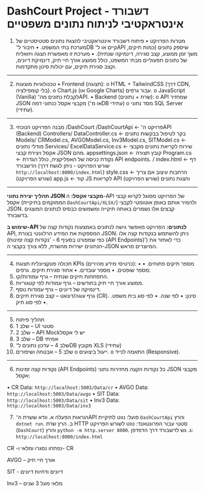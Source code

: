 # DashCourt Project - דשבורד אינטראקטיבי לניתוח נתונים משפטיים
1. מטרות הפרויקט
•	פיתוח דשבורד אינטראקטיבי להצגת נתונים סטטיסטיים של מערכת בתי המשפט.
•	חיבור ל־DB קיים או ל־API שיספק נתונים (כמות תיקים, משך זמן ממוצע, קצב סגירה, דינמיקה שנתית).
•	מערכת זו מאפשרת הצגה ויזואלית של נתונים תפעוליים מבתי המשפט, כולל ממוצע אורך חיי תיק, דינמיקת דיונים, וקצב סגירת תיקים, עם יכולות סינון מתקדמות.
________________________________________
2. טכנולוגיות מוצעות
•	Frontend (תצוגה):
o	HTML + TailwindCSS (דרך CDN, בלי קומפילציה).
o	Chart.js (או Google Charts) עבור גרפים.
o	JavaScript (Vanilla) לקבלת נתונים מה־API.
•	Backend (שרת + נתונים):
o	API שמחזיר JSON מקבצי אקסל כנתוני דמה (או מ־DB עתידי)
o	מסד נתוני  SQL Server (עתידי).
________________________________________
3. מבנה הפרויקט הנוכחי
/DashCourt
  /DashCourtApi      ← פרויקט ה־API (Backend)
    Controllers/
      DataController.cs  ← בקר לטיפול בבקשות נתונים
    Models/
      CRModel.cs, AVGOModel.cs, Inv3Model.cs, SITModel.cs ← מודלי נתונים
    Services/
      ExcelDataService.cs  ← שירות לקריאת נתונים מקבצי אקסל ויצירת קבצי JSON מהם.
    appsettings.json     ← קובץ תצורה
    Program.cs           ← נקודת כניסה של האפליקציה, כולל הגדרת API endpoints.
  / 
    index.html         ← דף הדשבורד (שורש הפרויקט - ניתן לגשת דרך `http://localhost:8000/index.html`)
    style.css          ← הרחבות עיצוב אם צריך (שורש הפרויקט)
    app.js             ← קוד JS לקריאות API והצגת נתונים (שורש הפרויקט)
 
________________________________________
**תהליך יצירת נתוני JSON מקבצי אקסל:**
ה-API של הפרויקט מסוגל לקרוא קבצי אקסל (הממוקמים בתיקיית `DashCourtApi/XLSX/`) ולהמיר אותם באופן אוטומטי לקבצי JSON. קבצים אלו נשמרים באותה תיקייה ומשמשים כבסיס לנתונים המוצגים בדשבורד.

**שימוש ב-API לנתונים:**
הפרויקט מאפשר גישה לנתונים באמצעות נקודות קצה של API, המספקות את המידע הרלוונטי בצורת JSON. ניתן להשתמש בנקודות קצה אלו (כפי שמפורט בסעיף 6 - 'נקודות קצה זמינות (API Endpoints)') כדי לאחזר את הנתונים ישירות מהשרת, ללא צורך בקבצי ה-JSON המיוצרים מראש.

________________________________________
4. תכולה פונקציונלית
תצוגת KPIs (כרטיסי מידע מהירים):
•	מספר תיקים פתוחים.
•	מספר שופטים.
•	מספר עובדים.
•	אחוזי סגירת תיקים.
גרפים:
1.	התפתחות תיקים שנתית – גרף עמודות/קו.
2.	ממוצע אורך חיי תיק בחודשים – גרף עמודות לפי קטגוריות.
3.	דינמיקה של דיונים – גרף עמודות נוסף.
4.	גרף עוגה/דונאט – קצב סגירת תיקים (CR).
סינון:
•	לפי שנה.
•	לפי סוג בית משפט.
•	לפי סוג תיק.
________________________________________
5. תהליך פיתוח
1.	שלב 1 – UI סטטי
2.	שלב 2 – API Mockיש לי אקסל
3.	שלב 3 – DB אמיתי
4.	שלב 4 – עדכון נתונים ל־DB מקובץ XLS (עתידי)
5.	שלב 5 – אבטחה ושיפורים
o	ייעול ביצועים.
o	התאמה לנייד (Responsive).
________________________________________

6. נקודות קצה זמינות (API Endpoints)
כל נקודות הקצה מחזירות נתוני JSON מקבצי אקסל:

•	CR Data: `http://localhost:5003/Data/cr`
•	AVGO Data: `http://localhost:5003/Data/avgo`
•	SIT Data: `http://localhost:5003/Data/sit`
•	Inv3 Data: `http://localhost:5003/Data/inv3`

7. הוראות הפעלה
   א. וודא ששרת ה־API פועל: נווט לתיקיית `DashCourtApi` והרץ `dotnet run`.
   ב. הרץ שרת HTTP סטטי עבור הפרונטאנד: נווט לשורש הפרויקט (`DashCourt`) והרץ `python -m http.server 8000`.
   ג. גש לדשבורד דרך הדפדפן: `http://localhost:8000/index.html`


CR  -נפתחו נסגרו ומלאי   ו- CR

AVGO – אורך חיי תיק

SIT  - דיונים ודחיות דיונים

Inv3 – מלאי מעל 3 שנים